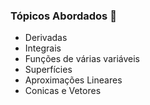 ### Tópicos Abordados 📖
- Derivadas
- Integrais
- Funções de várias variáveis
- Superfícies
- Aproximações Lineares
- Conicas e Vetores
